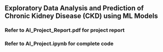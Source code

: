 ## Exploratory Data Analysis and Prediction of Chronic Kidney Disease (CKD) using ML Models 

### Refer to AI_Project_Report.pdf for project report
### Refer to AI_Project.ipynb for complete code
